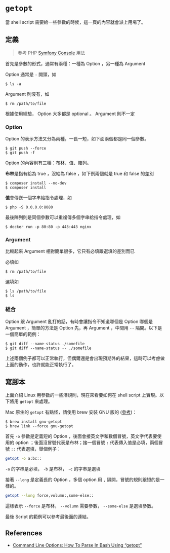 # `getopt`

當 shell script 需要給一些參數的時候，這一頁的內容就會派上用場了。

## 定義

> 參考 PHP [Symfony Console](http://symfony.com/doc/current/components/console.html) 用法 

首先是參數的形式，通常有兩種：一種為 Option ，另一種為 Argument

Option 通常是 `-` 開頭，如

```
$ ls -a
```

Argument 則沒有，如

```
$ rm /path/to/file
```

根據使用經驗， Option 大多都是 optional 。 Argument 則不一定

### Option

Option 的表示方法又分為兩種，一長一短，如下面兩個都是同一個參數。

```
$ git push --force
$ git push -f
```

Option 的內容則有三種：布林、值、陣列。

**布林**是指有給為 true ，沒給為 false ，如下例兩個就是 true 和 false 的差別

```
$ composer install --no-dev
$ composer install
```

**值**會傳送一個字串給指令處理，如

```
$ php -S 0.0.0.0:8080
```

最後陣列則是同個參數可以重複傳多個字串給指令處理，如

```
$ docker run -p 80:80 -p 443:443 nginx
```

### Argument

比較起來 Argument 相對簡單很多，它只有必填跟選填的差別而已

必填如

```
$ rm /path/to/file
```

選填如

```
$ ls /path/to/file
$ ls
```

### 組合

Option 跟 Argument 亂打的話，有時會讓指令不知道哪個是 Option 哪個是 Argument ，簡單的方法是 Option 先，再 Argument ，中間用 `--` 隔開。以下是一個簡單的範例：

```
$ git diff --name-status ./somefile
$ git diff --name-status -- ./somefile
```

上述兩個例子都可以正常執行，但偶爾還是會出現預期外的結果，這時可以考慮做上面的動作，也許就能正常執行了。

## 寫腳本

上面介紹 Linux 用參數的一些潛規則，現在來看要如何在 shell script 上實現。以下將用 `getopt` 來處理。

Mac 原生的 `getopt` 有點怪，請使用 brew 安裝 GNU 版的 ([參考](http://stackoverflow.com/questions/12152077/how-can-i-make-bash-deal-with-long-param-using-getopt-command-in-mac))：

```
$ brew install gnu-getopt
$ brew link --force gnu-getopt
```

首先 `-o` 參數是定義短的 Option ，後面會接英文字和數個冒號，英文字代表要使用的 option ；後面沒冒號代表是布林；接一個冒號 `:` 代表傳入值是必填，兩個冒號 `::` 代表選填，舉個例子：

```bash
getopt -o a:bc::
```

`-a` 的字串是必填， `-b` 是布林， `-c` 的字串是選填

接著 `--long` 是定義長的 Option ，多個 option 用 `,` 隔開，冒號的規則跟短的是一樣的。

```bash
getopt --long force,volumn:,some-else::
```

這樣表示 `--force` 是布林， `--volumn` 需要參數， `--some-else` 是選填參數。

最後 Script 的範例可以參考最後面的連結。

## References

* [Command Line Options: How To Parse In Bash Using “getopt”](http://www.bahmanm.com/blogs/command-line-options-how-to-parse-in-bash-using-getopt)
